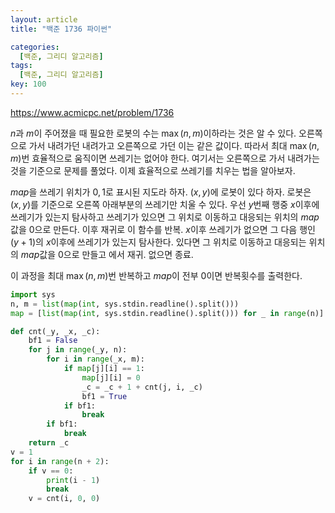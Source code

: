```yaml
---
layout: article
title: "백준 1736 파이썬"

categories:
  [백준, 그리디 알고리즘]
tags:
  [백준, 그리디 알고리즘]
key: 100
---
```


https://www.acmicpc.net/problem/1736

$n$과 $m$이 주어졌을 때 필요한 로봇의 수는 $\max(n, m)$이하라는 것은 알 수 있다. 오른쪽으로 가서 내려가던 내려가고 오른쪽으로 가던 이는 같은 값이다. 따라서 최대 $\max(n, m)$번 효율적으로 움직이면 쓰레기는 없어야 한다. 여기서는 오른쪽으로 가서 내려가는 것을 기준으로 문제를 풀었다. 이제 효율적으로 쓰레기를 치우는 법을 알아보자. 

$map$을 쓰레기 위치가  $0, 1$로 표시된 지도라 하자.
$(x, y)$에 로봇이 있다 하자. 로봇은 $(x, y)$를 기준으로 오른쪽 아래부분의 쓰레기만 치울 수 있다. 우선 $y$번째 행중 $x$이후에 쓰레기가 있는지 탐사하고 쓰레기가 있으면 그 위치로 이동하고 대응되는 위치의 $map$값을 0으로 만든다. 이후 재귀로 이 함수를 반복. $x$이후 쓰레기가 없으면 그 다음 행인 $(y+1)$의 $x$이후에 쓰레기가 있는지 탐사한다. 있다면 그 위치로 이동하고 대응되는 위치의  $map$값을 $0$으로 만들고 에서 재귀. 없으면 종료.

이 과정을 최대 $\max(n, m)$번 반복하고 $map$이 전부 $0$이면 반복횟수를 출력한다. 

``` python
import sys
n, m = list(map(int, sys.stdin.readline().split()))
map = [list(map(int, sys.stdin.readline().split())) for _ in range(n)]

def cnt(_y, _x, _c):
    bf1 = False
    for j in range(_y, n):
        for i in range(_x, m):
            if map[j][i] == 1:
                map[j][i] = 0
                _c = _c + 1 + cnt(j, i, _c)
                bf1 = True
            if bf1:
                break
        if bf1:
            break
    return _c
v = 1
for i in range(n + 2):
    if v == 0:
        print(i - 1)
        break
    v = cnt(i, 0, 0)
```